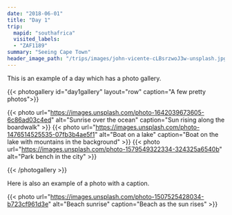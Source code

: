 ```yaml
---
date: "2018-06-01"
title: "Day 1"
trip:
  mapid: "southafrica"
  visited_labels:
  - "ZAF1189"
summary: "Seeing Cape Town"
header_image_path: "/trips/images/john-vicente-cLBsrzwoJ3w-unsplash.jpg"
---
```


This is an example of a day which has a photo gallery.

{{< photogallery id="day1gallery" layout="row" caption="A few pretty photos">}}

{{< photo url="https://images.unsplash.com/photo-1642039673605-6c86ad03c4ed" alt="Sunrise over the ocean" caption="Sun rising along the boardwalk" >}}
{{< photo url="https://images.unsplash.com/photo-1476514525535-07fb3b4ae5f1" alt="Boat on a lake" caption="Boat on the lake with mountains in the background" >}}
{{< photo url="https://images.unsplash.com/photo-1579549322334-324325a6540b" alt="Park bench in the city" >}}

{{< /photogallery >}}


Here is also an example of a photo with a caption.

{{< photo url="https://images.unsplash.com/photo-1507525428034-b723cf961d3e" alt="Beach sunrise" caption="Beach as the sun rises" >}}
